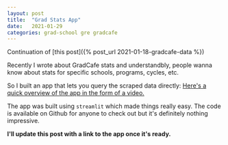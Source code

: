 ```yaml
---
layout: post
title:  "Grad Stats App"
date:   2021-01-29
categories: grad-school gre gradcafe
---
```


Continuation of [this post]({% post_url 2021-01-18-gradcafe-data %})

Recently I wrote about GradCafe stats and understandbly, people wanna know about stats for specific schools, programs, cycles, etc.

So I built an app that lets you query the scraped data directly: [Here's a quick overview of the app in the form of a video.](https://youtu.be/5puIG1nuOxg)

The app was built using `streamlit` which made things really easy. The code is available on Github for anyone to check out but it's definitely nothing impressive.

**I'll update this post with a link to the app once it's ready.**
